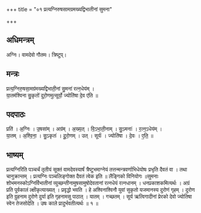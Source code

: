 +++
title = "०१ प्रत्यग्निरुषसामग्रमख्यद्विभातीनां सुमना"

+++
## अधिमन्त्रम्
अग्निः। वामदेवो गौतमः। त्रिष्टुप्।

## मन्त्रः
प्रत्य॒ग्निरु॒षसा॒मग्र॑मख्यद्विभाती॒नां सु॒मना॑ रत्न॒धेय॑म् ।  
या॒तम॑श्विना सु॒कृतो॑ दुरो॒णमुत्सूर्यो॒ ज्योति॑षा दे॒व ए॑ति ॥

## पदपाठः
प्रति॑ । अ॒ग्निः । उ॒षसा॑म् । अग्र॑म् । अ॒ख्य॒त् । वि॒ऽभा॒ती॒नाम् । सु॒ऽमनाः॑ । र॒त्न॒ऽधेय॑म् ।  
या॒तम् । अ॒श्वि॒ना॒ । सु॒ऽकृतः॑ । दु॒रो॒णम् । उत् । सूर्यः॑ । ज्योति॑षा । दे॒वः । ए॒ति॒ ॥

## भाष्यम्
प्रत्यग्निरिति पञ्चर्चं तृतीयं सूक्तं वामदेवस्यार्षं त्रैष्टुभमाग्नेयं तत्तन्मन्त्रवर्णाभिधेयोषः प्रभृति दैवतं वा । तथा चानुक्रान्तम् । प्रत्यग्निः पञ्चलिङ्गोक्त दैवतं त्वेक इति ॥ लैङ्गिको विनियोगः ॥सुमनाः शोभमनस्कोऽग्निर्विभातीनां व्युच्छन्तीनामुषसामुषोदेवतानां रत्नधेयं रत्नधानम् । धनप्रकाशकमित्यर्थः । अग्रं प्रति पूर्वकालं ल्क्षीकृत्याख्यत् । प्रवृद्धो भवति । हे अश्विनाश्विनौ युवां सुकृतो यजमानस्य दुरोणं गृहम् । दुरोण इति ग्रुहनाम दुरोणे दुर्या इति गृहनामसु पाठात् । यातम् । गच्छतम् । सूर्य ऋत्विगादीनां प्रेरको देवो ज्योतिषा स्वेन तेजसोदेति । उषः काले प्रादुर्भवतीत्यर्थः ॥ १ ॥